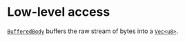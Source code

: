 # Low-level access

[`BufferedBody`](../buffered.md) buffers the raw stream of bytes into a [`Vec<u8>`](https://doc.rust-lang.org/std/vec/struct.Vec.html).
